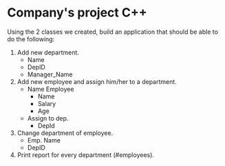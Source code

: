 # Company's project C++
 
Using the 2 classes we created, build an application that should be able to do the following:
  1. Add new department.
        * Name
        * DepID
        * Manager_Name
  2. Add new employee and assign him/her to a department.
        * Name Employee 
            - Name
            - Salary
            - Age
        * Assign to dep.
            - DepId
  3. Change department of employee.
        * Emp. Name
        * DepID
  4. Print report for every department (#employees).
